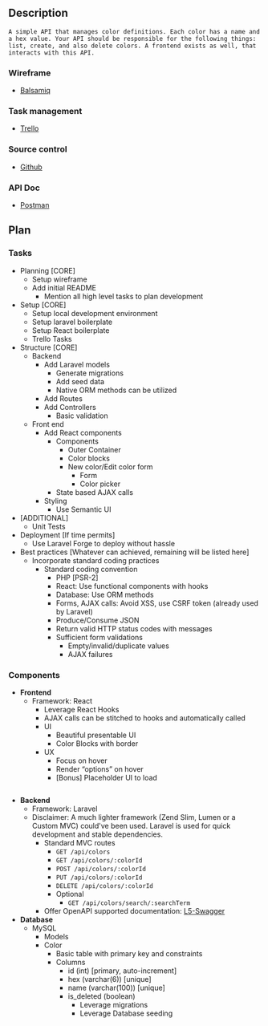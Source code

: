## Description
```
A simple API that manages color definitions. Each color has a name and a hex value. Your API should be responsible for the following things: list, create, and also delete colors. A frontend exists as well, that interacts with this API.
```

### Wireframe
- [Balsamiq](https://balsamiq.cloud/suqp2lc/pl95lyh)

### Task management
- [Trello](https://trello.com/invite/b/tpBSNlwe/b87ed87df9b6affcaaf178c74277bcda/color-manager)

### Source control
- [Github](https://trello.com/invite/b/tpBSNlwe/b87ed87df9b6affcaaf178c74277bcda/color-manager)

### API Doc
- [Postman](https://documenter.getpostman.com/view/43680/TzY4ea5E)

## Plan

### Tasks
- Planning [CORE]
  - Setup wireframe
  - Add initial README
    - Mention all high level tasks to plan development
- Setup [CORE]
  - Setup local development environment
  - Setup laravel boilerplate
  - Setup React boilerplate
  - Trello Tasks
- Structure [CORE]
  - Backend
    - Add Laravel models
      - Generate migrations
      - Add seed data
      - Native ORM methods can be utilized
    - Add Routes
    - Add Controllers
      - Basic validation
  - Front end
    - Add React components
      - Components
        - Outer Container
        - Color blocks
        - New color/Edit color form
          - Form
          - Color picker
      - State based AJAX calls
    - Styling
      - Use Semantic UI
- [ADDITIONAL]
  - Unit Tests
- Deployment [If time permits]
  - Use Laravel Forge to deploy without hassle
- Best practices [Whatever can achieved, remaining will be listed here]
  - Incorporate standard coding practices
    - Standard coding convention
      - PHP [PSR-2]
      - React: Use functional components with hooks
      - Database: Use ORM methods
      - Forms, AJAX calls: Avoid XSS, use CSRF token (already used by Laravel)
      - Produce/Consume JSON
      - Return valid HTTP status codes with messages
      - Sufficient form validations
        - Empty/invalid/duplicate values
        - AJAX failures

### Components
- **Frontend**
	- Framework: React
		- Leverage React Hooks
		- AJAX calls can be stitched to hooks and automatically called
		- UI
			- Beautiful presentable UI
			- Color Blocks with border
		- UX
			- Focus on hover
			- Render “options” on hover
			- [Bonus] Placeholder UI to load
```

```
- **Backend**
	- Framework: Laravel
  	- Disclaimer: A much lighter framework (Zend Slim, Lumen or a Custom MVC) could've been used. Laravel is used for quick development and stable dependencies.
		- Standard MVC routes
			- `GET /api/colors`
			- `GET /api/colors/:colorId`
			- `POST /api/colors/:colorId`
			- `PUT /api/colors/:colorId`
			- `DELETE /api/colors/:colorId`
			- Optional
				- `GET /api/colors/search/:searchTerm`
		- Offer OpenAPI supported documentation: [L5-Swagger](https://github.com/DarkaOnLine/L5-Swagger)
- **Database**
	- MySQL
		- Models
      - Color
        - Basic table with primary key and constraints
        - Columns
          - id (int) [primary, auto-increment]
          - hex (varchar(6)) [unique]
          - name (varchar(100)) [unique]
          - is_deleted (boolean)
			- Leverage migrations
			- Leverage Database seeding